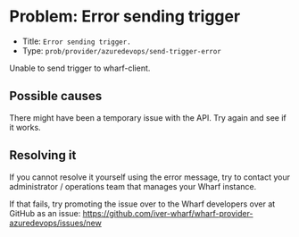 # Problem: Error sending trigger

<!-- panels:start -->

<!-- div:right-panel -->

- Title: `Error sending trigger.`
- Type: `prob/provider/azuredevops/send-trigger-error`

<!-- div:left-panel -->

Unable to send trigger to wharf-client.

<!-- panels:end -->

## Possible causes

<!-- panels:start -->

There might have been a temporary issue with the API. Try again and see if it works.

<!-- panels:end -->

## Resolving it

If you cannot resolve it yourself using the error message, try to contact your
administrator / operations team that manages your Wharf instance.

If that fails, try promoting the issue over to the Wharf developers over at
GitHub as an issue: <https://github.com/iver-wharf/wharf-provider-azuredevops/issues/new>
